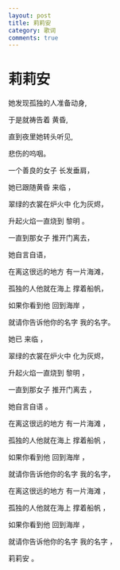 ```yaml
---
layout: post
title: 莉莉安
category: 歌词
comments: true
---
```


# 莉莉安
她发现孤独的人准备动身,

于是就祷告着 黄昏, 

直到夜里她转头听见, 

悲伤的呜咽。 

一个善良的女子 长发垂肩， 

她已跟随黄昏 来临 ，

翠绿的衣裳在炉火中 化为灰烬， 

升起火焰一直烧到 黎明 。

一直到那女子 推开门离去， 

她自言自语， 

在离这很远的地方 有一片海滩， 

孤独的人他就在海上 撑着船帆， 

如果你看到他 回到海岸 ，

就请你告诉他你的名字 我的名字。 

她已 来临 ，

翠绿的衣裳在炉火中 化为灰烬， 

升起火焰一直烧到 黎明 ，

一直到那女子 推开门离去 ，

她自言自语 。

在离这很远的地方 有一片海滩 ，

孤独的人他就在海上 撑着船帆 ，

如果你看到他 回到海岸 ，

就请你告诉他你的名字 我的名字， 

在离这很远的地方 有一片海滩 ，

孤独的人他就在海上 撑着船帆 ，

如果你看到他 回到海岸 ，

就请你告诉他你的名字 我的名字 ，

莉莉安 。


